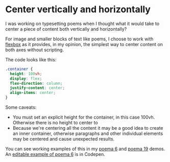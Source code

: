 # Center vertically and horizontally

I was working on typesetting poems when I thought what it would take to center a piece of content both vertically and horizontally?

For image and smaller blocks of text like poems, I choose to work with [flexbox](https://www.w3.org/TR/css-flexbox-1/) as it provides, in my opinion, the simplest way to center content on both axes without scripting.

The code looks like this:

```css
.container {
  height: 100vh;
  display: flex;
  flex-direction: column;
  justify-content: center;
  align-items: center;
}
```

Some caveats:

* You must set an explicit height for the container, in this case 100vh. Otherwise there is no height to center to
* Because we're centering all the content it may be a good idea to create an inner container, otherwise paragraphs and other individual elements may be centered and cause unexpected results.

You can see working examples of this in my [poema 6](https://web-layout-experiments.firebaseapp.com/demo26.html) and [poema 19](https://web-layout-experiments.firebaseapp.com/demo27.html) demos. An [editable example of poema 6](https://codepen.io/caraya/pen/mzQjzV) is in Codepen.

